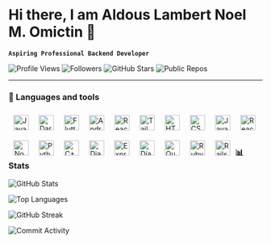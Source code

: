 # Hi there, I am Aldous Lambert Noel M. Omictin 👋

**`Aspiring Professional Backend Developer`**

![Profile Views](https://shields.io/badge/dynamic/json?url=https://api.github.com/users/AL-Dos&label=Profile%20Views&query=$.public_repos&color=green)
![Followers](https://img.shields.io/github/followers/AL-Dos?label=Followers&style=social)
![GitHub Stars](https://img.shields.io/github/stars/AL-Dos?style=social)
![Public Repos](https://img.shields.io/badge/dynamic/json?color=blue&label=Public%20Repos&query=public_repos&url=https://api.github.com/users/AL-Dos)

---

### 🧰 Languages and tools

<img align="left" alt="Java" width="30px" style="margin:10px;" src="https://cdn.jsdelivr.net/gh/devicons/devicon/icons/java/java-original.svg"/>
<img align="left" alt="Dart" width="30px" style="margin:10px;" src="https://cdn.jsdelivr.net/gh/devicons/devicon@latest/icons/dart/dart-original.svg" />
<img align="left" alt="Flutter" width="30px" style="margin:10px;" src="https://cdn.jsdelivr.net/gh/devicons/devicon@latest/icons/flutter/flutter-original.svg" />
<img align="left" alt="AndroidStudio" width="30px" style="margin:10px;" src="https://cdn.jsdelivr.net/gh/devicons/devicon@latest/icons/androidstudio/androidstudio-original.svg" />
<img align="left" alt="React" width="30px" style="margin:10px;" src="https://cdn.jsdelivr.net/gh/devicons/devicon@latest/icons/react/react-original.svg" />
<img align="left" alt="TailwindCss" width="30px" style="margin:10px;" src="https://cdn.jsdelivr.net/gh/devicons/devicon@latest/icons/tailwindcss/tailwindcss-original.svg" />
<img align="left" alt="HTML" width="30px" style="margin:10px;" src="https://cdn.jsdelivr.net/gh/devicons/devicon/icons/html5/html5-plain.svg" />
<img align="left" alt="CSS" width="30px" style="margin:10px;" src="https://cdn.jsdelivr.net/gh/devicons/devicon/icons/css3/css3-plain.svg" />
<img align="left" alt="JavaScript" width="30px" style="margin:10px;" src="https://cdn.jsdelivr.net/gh/devicons/devicon/icons/javascript/javascript-plain.svg" />
<img align="left" alt="React" width="30px" style="margin:10px;" src="https://cdn.jsdelivr.net/gh/devicons/devicon/icons/react/react-original.svg" />
<img align="left" alt="NodeJS" width="30px" style="margin:10px;" src="https://cdn.jsdelivr.net/gh/devicons/devicon/icons/nodejs/nodejs-original.svg" />
<img align="left" alt="Python" width="30px" style="margin:10px;" src="https://cdn.jsdelivr.net/gh/devicons/devicon/icons/python/python-plain.svg" />
<img align="left" alt="C++" width="30px" style="margin:10px;" src="https://cdn.jsdelivr.net/gh/devicons/devicon@latest/icons/cplusplus/cplusplus-original.svg" />
<img align="left" alt="Django" width="30px" style="margin:10px;" src="https://cdn.jsdelivr.net/gh/devicons/devicon@latest/icons/django/django-plain.svg" />
<img align="left" alt="ExpressJS" width="30px" style="margin:10px;" src="https://cdn.jsdelivr.net/gh/devicons/devicon@latest/icons/express/express-original.svg">
<br/>
<img align="left" alt="DjanroRest" width="30px" style="margin:10px;" src="https://cdn.jsdelivr.net/gh/devicons/devicon@latest/icons/djangorest/djangorest-original.svg" />
<img align="left" alt="Quasar" width="30px" style="margin:10px;" src="https://cdn.jsdelivr.net/gh/devicons/devicon@latest/icons/quasar/quasar-original.svg" />
<img align="left" alt="Ruby" width="30px" style="margin:10px;" src="https://cdn.jsdelivr.net/gh/devicons/devicon@latest/icons/ruby/ruby-original.svg" />
<img align="left" alt="Rails" width="30px" style="margin:10px;" src="https://cdn.jsdelivr.net/gh/devicons/devicon@latest/icons/rails/rails-original-wordmark.svg" />
<br/>

#

### 📊 Stats

![GitHub Stats](https://github-readme-stats.vercel.app/api?username=AL-Dos&show_icons=true&theme=radical)
<br/>

![Top Languages](https://github-readme-stats.vercel.app/api/top-langs/?username=AL-Dos&layout=compact&theme=radical)
<br/>

![GitHub Streak](https://github-readme-streak-stats.herokuapp.com/?user=AL-Dos&theme=highcontrast)
<br/>

![Commit Activity](https://github-readme-stats.vercel.app/api?username=AL-Dos&show_icons=true&count_private=true&theme=radical)


<!--
**AL-Dos/AL-Dos** is a ✨ _special_ ✨ repository because its `README.md` (this file) appears on your GitHub profile.

Here are some ideas to get you started:

- 🔭 I’m currently working on ...
- 🌱 I’m currently learning ...
- 👯 I’m looking to collaborate on ...
- 🤔 I’m looking for help with ...
- 💬 Ask me about ...
- 📫 How to reach me: ...
- 😄 Pronouns: ...
- ⚡ Fun fact: ...
-->
